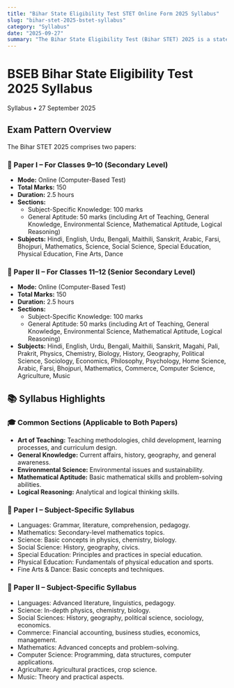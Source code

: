 ```yaml
---
title: "Bihar State Eligibility Test STET Online Form 2025 Syllabus"
slug: "bihar-stet-2025-bstet-syllabus"
category: "Syllabus"
date: "2025-09-27"
summary: "The Bihar State Eligibility Test (Bihar STET) 2025 is a state-level examination conducted by the Bihar School Examination Board (BSEB) to assess the eligibility of candidates for teaching positions in government schools across Bihar."
---
```


<h1 class="text-3xl font-bold text-amber-600 mb-4">BSEB Bihar State Eligibility Test 2025 Syllabus</h1>

<p class="text-sm text-gray-500 mb-6">Syllabus • 27 September 2025</p>

<div class="bg-amber-50 dark:bg-gray-800 border-l-4 border-amber-500 p-4 rounded-lg shadow mb-6">
  <h2 class="text-lg font-semibold mb-2">Exam Pattern Overview</h2>
  <p class="text-gray-700 dark:text-gray-300 whitespace-pre-line">
    The Bihar STET 2025 comprises two papers:
  </p>

  <h3 class="font-semibold">📘 Paper I – For Classes 9–10 (Secondary Level)</h3>
  <ul class="list-disc pl-6">
    <li><strong>Mode:</strong> Online (Computer-Based Test)</li>
    <li><strong>Total Marks:</strong> 150</li>
    <li><strong>Duration:</strong> 2.5 hours</li>
    <li><strong>Sections:</strong>
      <ul class="list-disc pl-6">
        <li>Subject-Specific Knowledge: 100 marks</li>
        <li>General Aptitude: 50 marks (including Art of Teaching, General Knowledge, Environmental Science, Mathematical Aptitude, Logical Reasoning)</li>
      </ul>
    </li>
    <li><strong>Subjects:</strong> Hindi, English, Urdu, Bengali, Maithili, Sanskrit, Arabic, Farsi, Bhojpuri, Mathematics, Science, Social Science, Special Education, Physical Education, Fine Arts, Dance</li>
  </ul>

  <h3 class="font-semibold mt-4">📗 Paper II – For Classes 11–12 (Senior Secondary Level)</h3>
  <ul class="list-disc pl-6">
    <li><strong>Mode:</strong> Online (Computer-Based Test)</li>
    <li><strong>Total Marks:</strong> 150</li>
    <li><strong>Duration:</strong> 2.5 hours</li>
    <li><strong>Sections:</strong>
      <ul class="list-disc pl-6">
        <li>Subject-Specific Knowledge: 100 marks</li>
        <li>General Aptitude: 50 marks (including Art of Teaching, General Knowledge, Environmental Science, Mathematical Aptitude, Logical Reasoning)</li>
      </ul>
    </li>
    <li><strong>Subjects:</strong> Hindi, English, Urdu, Bengali, Maithili, Sanskrit, Magahi, Pali, Prakrit, Physics, Chemistry, Biology, History, Geography, Political Science, Sociology, Economics, Philosophy, Psychology, Home Science, Arabic, Farsi, Bhojpuri, Mathematics, Commerce, Computer Science, Agriculture, Music</li>
  </ul>

  <h2 class="font-semibold mt-6">📚 Syllabus Highlights</h2>

  <h3 class="font-semibold mt-4">🎓 Common Sections (Applicable to Both Papers)</h3>
  <ul class="list-disc pl-6">
    <li><strong>Art of Teaching:</strong> Teaching methodologies, child development, learning processes, and curriculum design.</li>
    <li><strong>General Knowledge:</strong> Current affairs, history, geography, and general awareness.</li>
    <li><strong>Environmental Science:</strong> Environmental issues and sustainability.</li>
    <li><strong>Mathematical Aptitude:</strong> Basic mathematical skills and problem-solving abilities.</li>
    <li><strong>Logical Reasoning:</strong> Analytical and logical thinking skills.</li>
  </ul>

  <h3 class="font-semibold mt-4">📘 Paper I – Subject-Specific Syllabus</h3>
  <ul class="list-disc pl-6">
    <li>Languages: Grammar, literature, comprehension, pedagogy.</li>
    <li>Mathematics: Secondary-level mathematics topics.</li>
    <li>Science: Basic concepts in physics, chemistry, biology.</li>
    <li>Social Science: History, geography, civics.</li>
    <li>Special Education: Principles and practices in special education.</li>
    <li>Physical Education: Fundamentals of physical education and sports.</li>
    <li>Fine Arts & Dance: Basic concepts and techniques.</li>
  </ul>

  <h3 class="font-semibold mt-4">📗 Paper II – Subject-Specific Syllabus</h3>
  <ul class="list-disc pl-6">
    <li>Languages: Advanced literature, linguistics, pedagogy.</li>
    <li>Science: In-depth physics, chemistry, biology.</li>
    <li>Social Sciences: History, geography, political science, sociology, economics.</li>
    <li>Commerce: Financial accounting, business studies, economics, management.</li>
    <li>Mathematics: Advanced concepts and problem-solving.</li>
    <li>Computer Science: Programming, data structures, computer applications.</li>
    <li>Agriculture: Agricultural practices, crop science.</li>
    <li>Music: Theory and practical aspects.</li>
  </ul>

</div>
</section>
